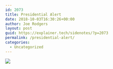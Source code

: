 ```yaml
---
id: 2073
title: Presidential Alert
date: 2018-10-03T16:30:26+00:00
author: Joe Rodgers
layout: post
guid: https://explainer.tech/sidenotes/?p=2073
permalink: /presidential-alert/
categories:
  - Uncategorized
---
```

<img class="posthaven-gallery-image" src="https://i2.wp.com/phaven-prod.s3.amazonaws.com/files/image_part/asset/2146121/gqGbWkCqAeUBTvV0z-QQtkdUz0s/medium_Screenshot_20181004-213555.png?resize=800%2C668&#038;ssl=1" data-posthaven-state="processed" data-medium-src="https://i2.wp.com/phaven-prod.s3.amazonaws.com/files/image_part/asset/2146121/gqGbWkCqAeUBTvV0z-QQtkdUz0s/medium_Screenshot_20181004-213555.png?resize=800%2C668&#038;ssl=1" data-medium-width="800" data-medium-height="668" data-large-src="https://phaven-prod.s3.amazonaws.com/files/image_part/asset/2146121/gqGbWkCqAeUBTvV0z-QQtkdUz0s/large_Screenshot_20181004-213555.png" data-large-width="1200" data-large-height="1001" data-thumb-src="https://phaven-prod.s3.amazonaws.com/files/image_part/asset/2146121/gqGbWkCqAeUBTvV0z-QQtkdUz0s/thumb_Screenshot_20181004-213555.png" data-thumb-width="200" data-thumb-height="200" data-xlarge-src="https://phaven-prod.s3.amazonaws.com/files/image_part/asset/2146121/gqGbWkCqAeUBTvV0z-QQtkdUz0s/xlarge_Screenshot_20181004-213555.png" data-xlarge-width="2048" data-xlarge-height="1709" data-orig-src="https://phaven-prod.s3.amazonaws.com/files/image_part/asset/2146121/gqGbWkCqAeUBTvV0z-QQtkdUz0s/Screenshot_20181004-213555.png" data-orig-width="2048" data-orig-height="1709" data-posthaven-id="2146121" data-recalc-dims="1" />